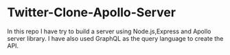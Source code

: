 # Twitter-Clone-Apollo-Server
In this repo I have try to build a server using Node.js,Express and Apollo server library. I have also used GraphQL as the query language to create the API.
